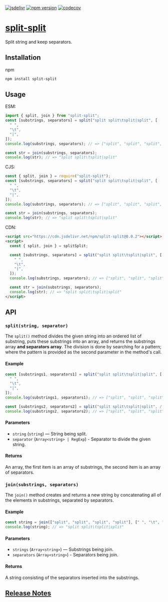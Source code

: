 [![jsdelivr][jsdelivr-badge]][jsdelivr-link]
[![npm version][fury-badge]][fury-link]
[![codecov][codecov-badge]][codecov-link]

# [split-split][split-split]

Split string and keep separators.

## Installation

npm

```sh
npm install split-split
```

## Usage

ESM:

```js
import { split, join } from "split-split";
const [substrings, separators] = split("split split\tsplit|split", [
  " ",
  "\t",
  "|",
]);
console.log(substrings, separators); // => ["split", "split", "split", "split"] [" ", "\t", "|"]

const str = join(substrings, separators);
console.log(str); // => "split split\tsplit|split"
```

CJS:

```js
const { split, join } = require("split-split");
const [substrings, separators] = split("split split\tsplit|split", [
  " ",
  "\t",
  "|",
]);
console.log(substrings, separators); // => ["split", "split", "split", "split"] [" ", "\t", "|"]

const str = join(substrings, separators);
console.log(str); // => "split split\tsplit|split"
```

CDN:

```html
<script src="https://cdn.jsdelivr.net/npm/split-split@0.0.2"></script>
<script>
  const { split, join } = splitSplit;

  const [substrings, separators] = split("split split\tsplit|split", [
    " ",
    "\t",
    "|",
  ]);
  console.log(substrings, separators); // => ["split", "split", "split", "split"] [" ", "\t", "|"]

  const str = join(substrings, separators);
  console.log(str); // => "split split\tsplit|split"
</script>
```

## API

### `split(string, separator)`

The `split()` method divides the given string into an ordered list of substring, puts these substrings into an array, and returns the substrings array **and separators array**. The division is done by searching for a pattern; where the pattern is provided as the second parameter in the method's call.

#### Example

```js
const [substrings1, separators1] = split("split split\tsplit|split", [
  " ",
  "\t",
  "|",
]);
console.log(substrings1, separators1); // => ["split", "split", "split", "split"] [" ", "\t", "|"]

const [substrings2, separators2] = split("split split\tsplit|split", /[ \t|]/g);
console.log(substrings2, separators2); // => ["split", "split", "split", "split"] [" ", "\t", "|"]
```

#### Parameters

- `string` (`string`) — String being split.
- `separator` (`Array<string> | RegExp`) - Separator to divide the given string.

#### Returns

An array, the first item is an array of substrings, the second item is an array of separators.

### `join(substrings, separators)`

The `join()` method creates and returns a new string by concatenating all of the elements in substrings, separated by separators.

#### Example

```js
const string = join(["split", "split", "split", "split"], [" ", "\t", "|"]);
console.log(string); // => "split split\tsplit|split"
```

#### Parameters

- `strings` (`Array<string>`) — Substrings being join.
- `separators` (`Array<string>`) - Separators being join.

#### Returns

A string consisting of the separators inserted into the substrings.

## [Release Notes](./CHANGELOG.md)

<!-- Definitions -->

[split-split]: https://zjffun.github.io/split-split/
[fury-link]: https://badge.fury.io/js/split-split
[fury-badge]: https://badge.fury.io/js/split-split.svg
[jsdelivr-link]: https://www.jsdelivr.com/package/npm/split-split
[jsdelivr-badge]: https://data.jsdelivr.com/v1/package/npm/split-split/badge
[codecov-badge]: https://codecov.io/gh/zjffun/split-split/branch/main/graph/badge.svg
[codecov-link]: https://codecov.io/gh/zjffun/split-split
